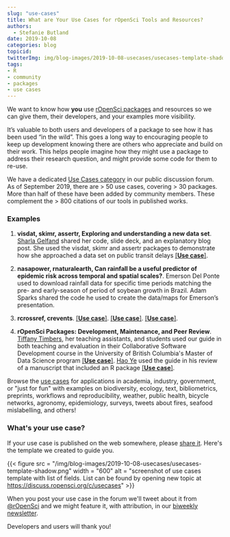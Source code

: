 ```yaml
---
slug: "use-cases"
title: What are Your Use Cases for rOpenSci Tools and Resources?
authors:
  - Stefanie Butland
date: 2019-10-08
categories: blog
topicid:
twitterImg: img/blog-images/2019-10-08-usecases/usecases-template-shadow.png
tags:
- R
- community
- packages
- use cases
---
```

We want to know how **you** use [rOpenSci packages](https://ropensci.org/packages/) and resources so we can give them, their developers, and your examples more visibility.

It’s valuable to both users and developers of a package to see how it has been used “in the wild”. This goes a long way to encouraging people to keep up development knowing there are others who appreciate and build on their work. This helps people imagine how they might use a package to address their research question, and might provide some code for them to re-use.

We have a dedicated [Use Cases category](https://discuss.ropensci.org/c/usecases) in our public discussion forum. As of September 2019, there are > 50 use cases, covering > 30 packages. More than half of these have been added by community members. These complement the > 800 citations of our tools in published works.

### Examples

1. **visdat, skimr, assertr, Exploring and understanding a new data set**. [Sharla Gelfand](https://sharla.party/) shared her code, slide deck, and an explanatory blog post. She used the visdat, skimr and assertr packages to demonstrate how she approached a data set on public transit delays [[**Use case**]](https://discuss.ropensci.org/t/visdat-skimr-and-assertr-use-case-exploring-and-understanding-a-new-data-set/1620).

1. **nasapower, rnaturalearth, Can rainfall be a useful predictor of epidemic risk across temporal and spatial scales?**. Emerson Del Ponte used to download rainfall data for specific time periods matching the pre- and early-season of period of soybean growth in Brazil. Adam Sparks shared the code he used to create the data/maps for Emerson’s presentation.

1. **rcrossref, crevents**. [[**Use case**]](https://discuss.ropensci.org/t/get-tweet-status-id-from-crossref-event-data-with-crevents/1665). [[**Use case**]](https://discuss.ropensci.org/t/rcrossref-use-case-leaving-the-house-where-preprints-go/1309). [[**Use case**]](https://discuss.ropensci.org/t/rcrossref-for-tidytuesday/1711).

1. **rOpenSci Packages: Development, Maintenance, and Peer Review**. [Tiffany Timbers](https://ropensci.org/authors/tiffany-timbers/), her teaching assistants, and students used our guide in both teaching and evaluation in their Collaborative Software Development course in the University of British Columbia's Master of Data Science program [[**Use case**]](https://discuss.ropensci.org/t/teaching-how-to-create-high-quality-r-packages/1793). [Hao Ye](https://ropensci.org/authors/hao-ye/) used the guide in his review of a manuscript that included an R package [[**Use case**]](https://discuss.ropensci.org/t/use-of-r-package-review-guidelines-in-independent-manuscript-review/1795).

Browse the [use cases](https://discuss.ropensci.org/c/usecases) for applications in academia, industry, government, or "just for fun" with examples on biodiversity, ecology, text, bibliometrics, preprints, workflows and reproducibility, weather, public health, bicycle networks, agronomy, epidemiology, surveys, tweets about fires, seafood mislabelling, and others!

### What's your use case?
If your use case is published on the web somewhere, please [share it](https://discuss.ropensci.org/c/usecases). Here's the template we created to guide you.

{{< figure  src = "/img/blog-images/2019-10-08-usecases/usecases-template-shadow.png" width = "600" alt = "screenshot of use cases template with list of fields. List can be found by opening new topic at https://discuss.ropensci.org/c/usecases" >}}

When you post your use case in the forum we'll tweet about it from [@rOpenSci](https://twitter.com/rOpenSci) and we might feature it, with attribution, in our [biweekly newsletter](https://news.ropensci.org/).

Developers and users will thank you!
